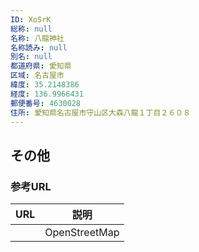 ```yaml
---
ID: XoSrK
総称: null
名称: 八龍神社
名称読み: null
別名: null
都道府県: 愛知県
区域: 名古屋市
緯度: 35.2148386
経度: 136.9966431
郵便番号: 4630028
住所: 愛知県名古屋市守山区大森八龍１丁目２６０８
---
```


## その他

### 参考URL

| URL | 説明          |
| --- | ------------- |
|     | OpenStreetMap |
